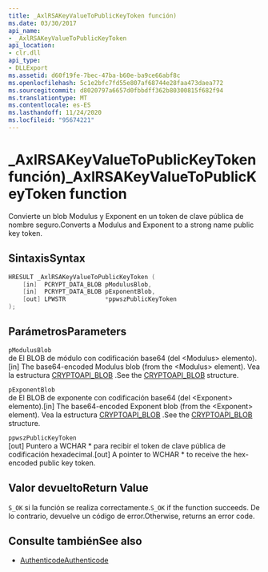 ```yaml
---
title: _AxlRSAKeyValueToPublicKeyToken función)
ms.date: 03/30/2017
api_name:
- _AxlRSAKeyValueToPublicKeyToken
api_location:
- clr.dll
api_type:
- DLLExport
ms.assetid: d60f19fe-7bec-47ba-b60e-ba9ce66abf8c
ms.openlocfilehash: 5c1e2bfc7fd55e807af68744e28faa473daea772
ms.sourcegitcommit: d8020797a6657d0fbbdff362b80300815f682f94
ms.translationtype: MT
ms.contentlocale: es-ES
ms.lasthandoff: 11/24/2020
ms.locfileid: "95674221"
---
```

# <a name="_axlrsakeyvaluetopublickeytoken-function"></a><span data-ttu-id="56e87-102">\_AxlRSAKeyValueToPublicKeyToken función)</span><span class="sxs-lookup"><span data-stu-id="56e87-102">\_AxlRSAKeyValueToPublicKeyToken function</span></span>

<span data-ttu-id="56e87-103">Convierte un blob Modulus y Exponent en un token de clave pública de nombre seguro.</span><span class="sxs-lookup"><span data-stu-id="56e87-103">Converts a Modulus and Exponent to a strong name public key token.</span></span>  
  
## <a name="syntax"></a><span data-ttu-id="56e87-104">Sintaxis</span><span class="sxs-lookup"><span data-stu-id="56e87-104">Syntax</span></span>  
  
```cpp  
HRESULT _AxlRSAKeyValueToPublicKeyToken (  
    [in]  PCRYPT_DATA_BLOB pModulusBlob,  
    [in]  PCRYPT_DATA_BLOB pExponentBlob,  
    [out] LPWSTR           *ppwszPublicKeyToken  
);  
```  
  
## <a name="parameters"></a><span data-ttu-id="56e87-105">Parámetros</span><span class="sxs-lookup"><span data-stu-id="56e87-105">Parameters</span></span>  

 `pModulusBlob`  
 <span data-ttu-id="56e87-106">de El BLOB de módulo con codificación base64 (del \<Modulus> elemento).</span><span class="sxs-lookup"><span data-stu-id="56e87-106">[in] The base64-encoded Modulus blob (from the \<Modulus> element).</span></span>  <span data-ttu-id="56e87-107">Vea la estructura [CRYPTOAPI_BLOB](/windows/win32/api/dpapi/ns-dpapi-crypt_integer_blob) .</span><span class="sxs-lookup"><span data-stu-id="56e87-107">See the [CRYPTOAPI_BLOB](/windows/win32/api/dpapi/ns-dpapi-crypt_integer_blob) structure.</span></span>  
  
 `pExponentBlob`  
 <span data-ttu-id="56e87-108">de El BLOB de exponente con codificación base64 (del \<Exponent> elemento).</span><span class="sxs-lookup"><span data-stu-id="56e87-108">[in] The base64-encoded Exponent blob (from the \<Exponent> element).</span></span> <span data-ttu-id="56e87-109">Vea la estructura [CRYPTOAPI_BLOB](/windows/win32/api/dpapi/ns-dpapi-crypt_integer_blob) .</span><span class="sxs-lookup"><span data-stu-id="56e87-109">See the [CRYPTOAPI_BLOB](/windows/win32/api/dpapi/ns-dpapi-crypt_integer_blob) structure.</span></span>  
  
 `ppwszPublicKeyToken`  
 <span data-ttu-id="56e87-110">[out] Puntero a WCHAR \* para recibir el token de clave pública de codificación hexadecimal.</span><span class="sxs-lookup"><span data-stu-id="56e87-110">[out] A pointer to WCHAR \* to receive the hex-encoded public key token.</span></span>  
  
## <a name="return-value"></a><span data-ttu-id="56e87-111">Valor devuelto</span><span class="sxs-lookup"><span data-stu-id="56e87-111">Return Value</span></span>  

 <span data-ttu-id="56e87-112">`S_OK` si la función se realiza correctamente.</span><span class="sxs-lookup"><span data-stu-id="56e87-112">`S_OK` if the function succeeds.</span></span> <span data-ttu-id="56e87-113">De lo contrario, devuelve un código de error.</span><span class="sxs-lookup"><span data-stu-id="56e87-113">Otherwise, returns an error code.</span></span>  
  
## <a name="see-also"></a><span data-ttu-id="56e87-114">Consulte también</span><span class="sxs-lookup"><span data-stu-id="56e87-114">See also</span></span>

- [<span data-ttu-id="56e87-115">Authenticode</span><span class="sxs-lookup"><span data-stu-id="56e87-115">Authenticode</span></span>](index.md)

